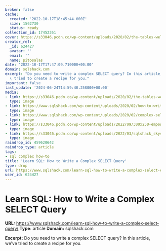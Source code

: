 ```yaml
---
broken: false
cache:
  created: '2022-10-17T18:45:44.000Z'
  size: 1562730
  status: ready
collection_id: 17452361
cover: https://s33046.pcdn.co/wp-content/uploads/2020/02/the-tables-well-use-in-the-select-query-1.png
creator_ref:
  _id: 624427
  avatar: ''
  email: ''
  name: pitosalas
date: '2022-10-17T17:47:09.710000+00:00'
domain: sqlshack.com
excerpt: "Do you need to write a complex SELECT query? In this article, we\u2019ve\
  \ tried to create a recipe for you."
important: false
last_update: '2024-06-24T14:59:40.258000+00:00'
media:
- link: https://s33046.pcdn.co/wp-content/uploads/2020/02/the-tables-well-use-in-the-select-query-1.png
  type: image
- link: https://www.sqlshack.com/wp-content/uploads/2020/02/how-to-write-a-complex-select-query-the-data-mod.png
  type: image
- link: https://www.sqlshack.com/wp-content/uploads/2020/02/complex-select-query-without-having-e1580834579625.jpeg
  type: image
- link: https://s33046.pcdn.co/wp-content/uploads/2022/09/300x250-empower.jpg
  type: image
- link: https://s33046.pcdn.co/wp-content/uploads/2022/03/sqlshack_skyscraper_apexsqlaudit.png
  type: image
raindrop_id: 459620642
raindrop_type: article
tags:
- sql complex how-to
title: 'Learn SQL: How to Write a Complex SELECT Query'
type: drop
url: https://www.sqlshack.com/learn-sql-how-to-write-a-complex-select-query/
user_id: 624427
---
```


# Learn SQL: How to Write a Complex SELECT Query

**URL:** https://www.sqlshack.com/learn-sql-how-to-write-a-complex-select-query/
**Type:** article
**Domain:** sqlshack.com

**Excerpt:** Do you need to write a complex SELECT query? In this article, we’ve tried to create a recipe for you.
